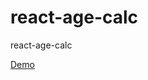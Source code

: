 # react-age-calc
react-age-calc

<a href="https://kumaranil3921.github.io/react-age-calc/" target="_blank">Demo</a>